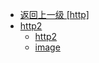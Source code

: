 - [返回上一级 [http]](/网络/http/)
- [http2](/网络/http/http2/)
  - [http2](/网络/http/http2/http2.md)
  - [image](/网络/http/http2/image/)

